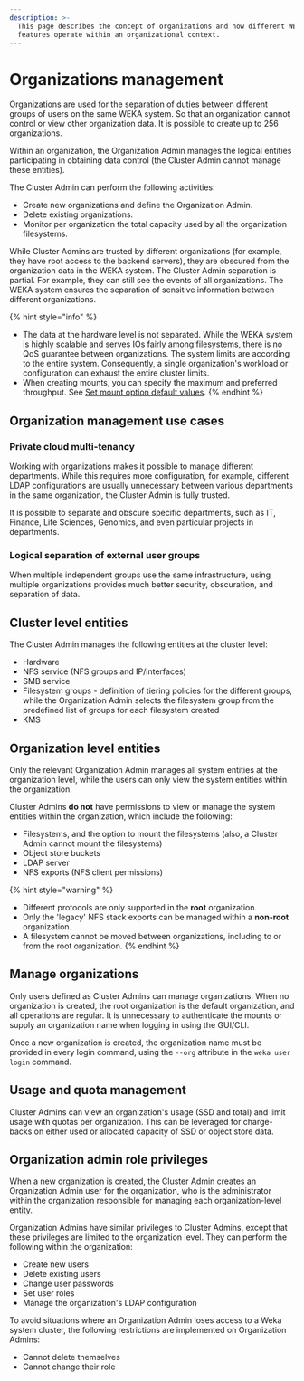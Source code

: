 ```yaml
---
description: >-
  This page describes the concept of organizations and how different WEKA system
  features operate within an organizational context.
---
```


# Organizations management

Organizations are used for the separation of duties between different groups of users on the same WEKA system. So that an organization cannot control or view other organization data. It is possible to create up to 256 organizations.

Within an organization, the Organization Admin manages the logical entities participating in obtaining data control (the Cluster Admin cannot manage these entities).

The Cluster Admin can perform the following activities:

* Create new organizations and define the Organization Admin.
* Delete existing organizations.
* Monitor per organization the total capacity used by all the organization filesystems.

‌While Cluster Admins are trusted by different organizations (for example, they have root access to the backend servers), they are obscured from the organization data in the WEKA system. The Cluster Admin separation is partial. For example, they can still see the events of all organizations. The WEKA system ensures the separation of sensitive information between different organizations.

{% hint style="info" %}
* The data at the hardware level is not separated. While the WEKA system is highly scalable and serves IOs fairly among filesystems, there is no QoS guarantee between organizations. The system limits are according to the entire system. Consequently, a single organization's workload or configuration can exhaust the entire cluster limits.
* When creating mounts, you can specify the maximum and preferred throughput. See   [Set mount option default values](../../fs/mounting-filesystems/#set-mount-option-default-values).
{% endhint %}

## Organization management use cases&#x20;

### Private cloud multi-tenancy

Working with organizations makes it possible to manage different departments. While this requires more configuration, for example, different LDAP configurations are usually unnecessary between various departments in the same organization, the Cluster Admin is fully trusted.

It is possible to separate and obscure specific departments, such as IT, Finance, Life Sciences, Genomics, and even particular projects in departments.

### Logical separation of external user groups

When multiple independent groups use the same infrastructure, using multiple organizations provides much better security, obscuration, and separation of data.

## Cluster level entities

The Cluster Admin manages the following entities at the cluster level:

* Hardware
* NFS service (NFS groups and IP/interfaces)
* SMB service
* Filesystem groups - definition of tiering policies for the different groups, while the Organization Admin selects the filesystem group from the predefined list of groups for each filesystem created
* KMS

## Organization level entities

Only the relevant Organization Admin manages all system entities at the organization level, while the users can only view the system entities within the organization.

Cluster Admins **do not** have permissions to view or manage the system entities within the organization, which include the following:

* Filesystems, and the option to mount the filesystems (also, a Cluster Admin cannot  mount  the filesystems)
* Object store buckets
* LDAP server
* NFS exports (NFS client permissions)

{% hint style="warning" %}
* Different protocols are only supported in the **root** organization.
* Only the 'legacy' NFS stack exports can be managed within a **non-root** organization.
* A filesystem cannot be moved between organizations, including to or from the root organization.
{% endhint %}

## Manage organizations

Only users defined as Cluster Admins can manage organizations. When no organization is created, the root organization is the default organization, and all operations are regular. It is unnecessary to authenticate the mounts or supply an organization name when logging in using the GUI/CLI.

Once a new organization is created, the organization name must be provided in every login command, using the `--org` attribute in the `weka user login` command.

## Usage and quota management

Cluster Admins can view an organization's usage (SSD and total) and limit usage with quotas per organization. This can be leveraged for charge-backs on either used or allocated capacity of SSD or object store data.

## Organization admin role privileges

When a new organization is created, the Cluster Admin creates an Organization Admin user for the organization, who is the administrator within the organization responsible for managing each organization-level entity.

Organization Admins have similar privileges to Cluster Admins, except that these privileges are limited to the organization level. They can perform the following within the organization:

* Create new users
* Delete existing users
* Change user passwords
* Set user roles
* Manage the organization's LDAP configuration

To avoid situations where an Organization Admin loses access to a Weka system cluster, the following restrictions are implemented on Organization Admins:

* Cannot delete themselves
* Cannot change their role
